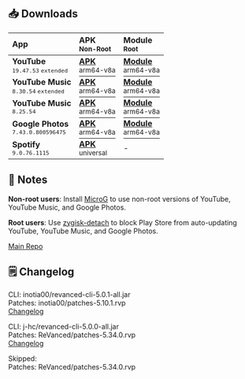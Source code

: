 ## 📥 Downloads
  
| App  | APK<br/><sup>Non-Root</sup> | Module<br/><sup>Root</sup> |  
| :--- | :-------------------------- | :------------------------- |  
| **YouTube**<br/><sup>`19.47.53` `extended`</sup> | [**APK**<br/><sup>arm64-v8a</sup>](https://github.com/avisek/revanced-apps/releases/download/12/youtube-revanced-extended-v19.47.53-arm64-v8a.apk) | [**Module**<br/><sup>arm64-v8a</sup>](https://github.com/avisek/revanced-apps/releases/download/12/youtube-revanced-extended-magisk-v19.47.53-arm64-v8a.zip) |  
| **YouTube Music**<br/><sup>`8.30.54` `extended`</sup> | [**APK**<br/><sup>arm64-v8a</sup>](https://github.com/avisek/revanced-apps/releases/download/12/youtube-music-revanced-extended-v8.30.54-arm64-v8a.apk) | [**Module**<br/><sup>arm64-v8a</sup>](https://github.com/avisek/revanced-apps/releases/download/12/youtube-music-revanced-extended-magisk-v8.30.54-arm64-v8a.zip) |  
| **YouTube Music**<br/><sup>`8.25.54`</sup> | [**APK**<br/><sup>arm64-v8a</sup>](https://github.com/avisek/revanced-apps/releases/download/12/youtube-music-revanced-v8.25.54-arm64-v8a.apk) | [**Module**<br/><sup>arm64-v8a</sup>](https://github.com/avisek/revanced-apps/releases/download/12/youtube-music-revanced-magisk-v8.25.54-arm64-v8a.zip) |  
| **Google Photos**<br/><sup>`7.43.0.800596475`</sup> | [**APK**<br/><sup>arm64-v8a</sup>](https://github.com/avisek/revanced-apps/releases/download/12/google-photos-revanced-v7.43.0.800596475-arm64-v8a.apk) | [**Module**<br/><sup>arm64-v8a</sup>](https://github.com/avisek/revanced-apps/releases/download/12/google-photos-revanced-magisk-v7.43.0.800596475-arm64-v8a.zip) |  
| **Spotify**<br/><sup>`9.0.76.1115`</sup> | [**APK**<br/><sup>universal</sup>](https://github.com/avisek/revanced-apps/releases/download/12/spotify-revanced-v9.0.76.1115-all.apk) | - |  

## 📌 Notes
  
**Non-root users**: Install [MicroG](https://github.com/ReVanced/GmsCore/releases) to use non-root versions of YouTube, YouTube Music, and Google Photos.
  
**Root users**: Use [zygisk-detach](https://github.com/j-hc/zygisk-detach) to block Play Store from auto-updating YouTube, YouTube Music, and Google Photos.
  
[Main Repo](https://github.com/avisek/revanced-apps)  

## 🗒️ Changelog
  
CLI: inotia00/revanced-cli-5.0.1-all.jar  
Patches: inotia00/patches-5.10.1.rvp  
[Changelog](https://github.com/inotia00/revanced-patches/releases/tag/v5.10.1)

CLI: j-hc/revanced-cli-5.0.0-all.jar  
Patches: ReVanced/patches-5.34.0.rvp  
[Changelog](https://github.com/ReVanced/revanced-patches/releases/tag/v5.34.0)  

Skipped:  
Patches: ReVanced/patches-5.34.0.rvp    
